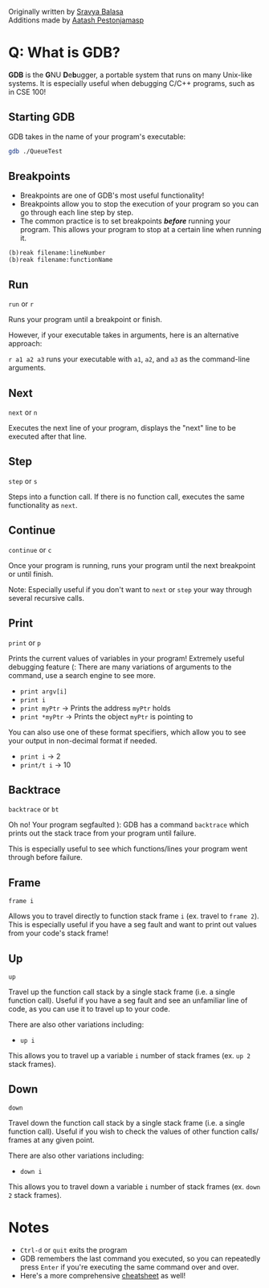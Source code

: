 Originally written by [Sravya Balasa](https://www.linkedin.com/in/sravyabalasa/)\
Additions made by [Aatash Pestonjamasp](https://www.linkedin.com/in/aatash-pestonjamasp)

# Q: What is GDB?
**GDB** is the **G**NU **D**e**b**ugger, a portable system that runs on many Unix-like systems. It is especially useful when debugging C/C++ programs, such as in CSE 100!

## Starting GDB
GDB takes in the name of your program's executable:

```bash
gdb ./QueueTest
```

## Breakpoints
* Breakpoints are one of GDB's most useful functionality!
* Breakpoints allow you to stop the execution of your program so you can go through each line step by step.
* The common practice is to set breakpoints ***before*** running your program. This allows your program to stop at a certain line when running it.

```
(b)reak filename:lineNumber
(b)reak filename:functionName
```

## Run
`run` or `r`

Runs your program until a breakpoint or finish.

However, if your executable takes in arguments, here is an alternative approach:

`r a1 a2 a3` runs your executable with `a1`, `a2`, and `a3` as the command-line arguments.

## Next
`next` or  `n`

Executes the next line of your program, displays the "next" line to be executed after that line.

## Step
`step` or  `s`

Steps into a function call. If there is no function call, executes the same functionality as `next`.

## Continue
`continue` or  `c`

Once your program is running, runs your program until the next breakpoint or until finish.

Note: Especially useful if you don't want to `next` or `step` your way through several recursive calls.

## Print
`print` or `p`

Prints the current values of variables in your program! Extremely useful debugging feature (: There are many variations of arguments to the command, use a search engine to see more.
* `print argv[i]`
* `print i`
* `print myPtr`	→ Prints the address `myPtr` holds
* `print *myPtr` → Prints the object `myPtr` is pointing to

You can also use one of these format specifiers, which allow you to see your output in non-decimal format if needed.
* `print i` → 2
* `print/t i` → 10

## Backtrace
`backtrace` or `bt`

Oh no! Your program segfaulted ): GDB has a command `backtrace` which prints out the stack trace from your program until failure.

This is especially useful to see which functions/lines your program went through before failure.

## Frame
`frame i`

Allows you to travel directly to function stack frame `i` (ex. travel to `frame 2`).
This is especially useful if you have a seg fault and want to print out values
from your code's stack frame!

## Up
`up`

Travel up the function call stack by a single stack frame (i.e. a single function 
call). Useful if you have a seg fault and see an unfamiliar line of code, as you
can use it to travel up to your code.

There are also other variations including:
* `up i`

This allows you to travel up a variable `i` number of stack frames (ex. `up 2` 
stack frames).

## Down
`down`

Travel down the function call stack by a single stack frame (i.e. a single function 
call). Useful if you wish to check the values of other function calls/ frames at 
any given point.

There are also other variations including:
* `down i`

This allows you to travel down a variable `i` number of stack frames (ex. `down 2` 
stack frames).



# Notes
* `Ctrl-d` or `quit` exits the program
* GDB remembers the last command you executed, so you can repeatedly press `Enter` if you're executing the same command over and over.
* Here's a more comprehensive [cheatsheet](https://darkdust.net/files/GDB%20Cheat%20Sheet.pdf) as well!
